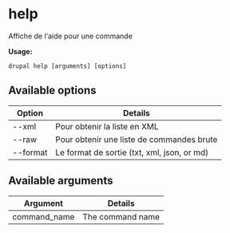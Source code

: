 # help
Affiche de l'aide pour une commande

**Usage:**
```
drupal help [arguments] [options]
```

## Available options
Option | Details
-------|-------------
--xml | Pour obtenir la liste en XML
--raw | Pour obtenir une liste de commandes brute
--format | Le format de sortie (txt, xml, json, or md)

## Available arguments
Argument | Details
---------|-------------
command_name | The command name
